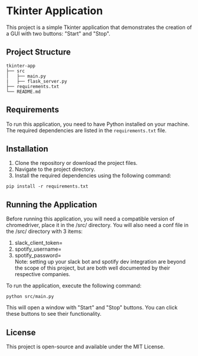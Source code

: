 # Tkinter Application

This project is a simple Tkinter application that demonstrates the creation of a GUI with two buttons: "Start" and "Stop".

## Project Structure

```
tkinter-app
├── src
│   ├── main.py
|   ├── flask_server.py
├── requirements.txt
└── README.md
```

## Requirements

To run this application, you need to have Python installed on your machine. The required dependencies are listed in the `requirements.txt` file.

## Installation

1. Clone the repository or download the project files.
2. Navigate to the project directory.
3. Install the required dependencies using the following command:

```
pip install -r requirements.txt
```

## Running the Application

Before running this application, you will need a compatible version of chromedriver, place it in the /src/ directory.  You will also need a conf file in the /src/ directory with 3 items:  
1. slack_client_token=<your slack bot client token>  
2. spotify_username=<your user token for the spotify dev integration>  
3. spotify_password=<your user key for the spotify dev integration>  
Note: setting up your slack bot and spotify dev integration are beyond the scope of this project, but are both well documented by their respective companies.  

To run the application, execute the following command:

```
python src/main.py
```

This will open a window with "Start" and "Stop" buttons. You can click these buttons to see their functionality.

## License

This project is open-source and available under the MIT License.